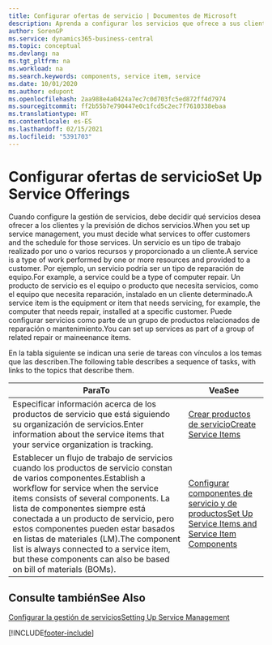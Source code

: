 ```yaml
---
title: Configurar ofertas de servicio | Documentos de Microsoft
description: Aprenda a configurar los servicios que ofrece a sus clientes.
author: SorenGP
ms.service: dynamics365-business-central
ms.topic: conceptual
ms.devlang: na
ms.tgt_pltfrm: na
ms.workload: na
ms.search.keywords: components, service item, service
ms.date: 10/01/2020
ms.author: edupont
ms.openlocfilehash: 2aa988e4a0424a7ec7c0d703fc5ed872ff4d7974
ms.sourcegitcommit: ff2b55b7e790447e0c1fcd5c2ec7f7610338ebaa
ms.translationtype: HT
ms.contentlocale: es-ES
ms.lasthandoff: 02/15/2021
ms.locfileid: "5391703"
---
```

# <a name="set-up-service-offerings"></a><span data-ttu-id="0d2cd-103">Configurar ofertas de servicio</span><span class="sxs-lookup"><span data-stu-id="0d2cd-103">Set Up Service Offerings</span></span>
<span data-ttu-id="0d2cd-104">Cuando configure la gestión de servicios, debe decidir qué servicios desea ofrecer a los clientes y la previsión de dichos servicios.</span><span class="sxs-lookup"><span data-stu-id="0d2cd-104">When you set up service management, you must decide what services to offer customers and the schedule for those services.</span></span> <span data-ttu-id="0d2cd-105">Un servicio es un tipo de trabajo realizado por uno o varios recursos y proporcionado a un cliente.</span><span class="sxs-lookup"><span data-stu-id="0d2cd-105">A service is a type of work performed by one or more resources and provided to a customer.</span></span> <span data-ttu-id="0d2cd-106">Por ejemplo, un servicio podría ser un tipo de reparación de equipo.</span><span class="sxs-lookup"><span data-stu-id="0d2cd-106">For example, a service could be a type of computer repair.</span></span> <span data-ttu-id="0d2cd-107">Un producto de servicio es el equipo o producto que necesita servicios, como el equipo que necesita reparación, instalado en un cliente determinado.</span><span class="sxs-lookup"><span data-stu-id="0d2cd-107">A service item is the equipment or item that needs servicing, for example, the computer that needs repair, installed at a specific customer.</span></span> <span data-ttu-id="0d2cd-108">Puede configurar servicios como parte de un grupo de productos relacionados de reparación o mantenimiento.</span><span class="sxs-lookup"><span data-stu-id="0d2cd-108">You can set up services as part of a group of related repair or maineenance items.</span></span>  
  
<span data-ttu-id="0d2cd-109">En la tabla siguiente se indican una serie de tareas con vínculos a los temas que las describen.</span><span class="sxs-lookup"><span data-stu-id="0d2cd-109">The following table describes a sequence of tasks, with links to the topics that describe them.</span></span>  
  
|<span data-ttu-id="0d2cd-110">**Para**</span><span class="sxs-lookup"><span data-stu-id="0d2cd-110">**To**</span></span>|<span data-ttu-id="0d2cd-111">**Vea**</span><span class="sxs-lookup"><span data-stu-id="0d2cd-111">**See**</span></span>|  
|------------|-------------|  
|<span data-ttu-id="0d2cd-112">Especificar información acerca de los productos de servicio que está siguiendo su organización de servicios.</span><span class="sxs-lookup"><span data-stu-id="0d2cd-112">Enter information about the service items that your service organization is tracking.</span></span>|[<span data-ttu-id="0d2cd-113">Crear productos de servicio</span><span class="sxs-lookup"><span data-stu-id="0d2cd-113">Create Service Items</span></span>](service-how-to-create-service-items.md)|  
|<span data-ttu-id="0d2cd-114">Establecer un flujo de trabajo de servicios cuando los productos de servicio constan de varios componentes.</span><span class="sxs-lookup"><span data-stu-id="0d2cd-114">Establish a workflow for service when the service items consists of several components.</span></span> <span data-ttu-id="0d2cd-115">La lista de componentes siempre está conectada a un producto de servicio, pero estos componentes pueden estar basados en listas de materiales (LM).</span><span class="sxs-lookup"><span data-stu-id="0d2cd-115">The component list is always connected to a service item, but these components can also be based on bill of materials (BOMs).</span></span>|[<span data-ttu-id="0d2cd-116">Configurar componentes de servicio y de productos</span><span class="sxs-lookup"><span data-stu-id="0d2cd-116">Set Up Service Items and Service Item Components</span></span>](service-how-setup-service-items.md)|  
  
## <a name="see-also"></a><span data-ttu-id="0d2cd-117">Consulte también</span><span class="sxs-lookup"><span data-stu-id="0d2cd-117">See Also</span></span>  
[<span data-ttu-id="0d2cd-118">Configurar la gestión de servicios</span><span class="sxs-lookup"><span data-stu-id="0d2cd-118">Setting Up Service Management</span></span>](service-setup-service.md)   

[!INCLUDE[footer-include](includes/footer-banner.md)]